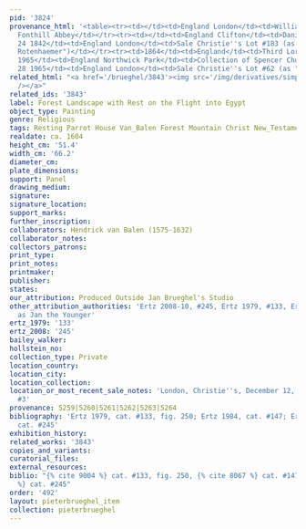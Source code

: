 ```yaml
---
pid: '3824'
provenance_html: '<table><tr><td></td><td>England London</td><td>William Beckford
  Fonthill Abbey</td></tr><tr><td></td><td>England Clifton</td><td>Daniel Wade Acraman</td></tr><tr><td>Aug
  24 1842</td><td>England London</td><td>Sale Christie''s Lot #183 (as "Breughel and
  Rotenhaemer")</td></tr><tr><td>1864</td><td>England</td><td>Third Lord Northwick</td></tr><tr><td>Until
  1965</td><td>England Northwick Park</td><td>Collection of Spencer Churchill</td></tr><tr><td>May
  28 1965</td><td>England London</td><td>Sale Christie''s Lot #62 (as "Jan I")</td></tr></table>'
related_html: "<a href='/brueghel/3843'><img src='/img/derivatives/simple/3843/thumbnail.jpg'
  /></a>"
related_ids: '3843'
label: Forest Landscape with Rest on the Flight into Egypt
object_type: Painting
genre: Religious
tags: Resting Parrot House Van_Balen Forest Mountain Christ New_Testament Virgin_Mary
realdate: ca. 1604
height_cm: '51.4'
width_cm: '66.2'
diameter_cm:
plate_dimensions:
support: Panel
drawing_medium:
signature:
signature_location:
support_marks:
further_inscription:
collaborators: Hendrick van Balen (1575-1632)
collaborator_notes:
collectors_patrons:
print_type:
print_notes:
printmaker:
publisher:
states:
our_attribution: Produced Outside Jan Brueghel's Studio
other_attribution_authorities: 'Ertz 2008-10, #245, Ertz 1979, #133, Ertz 1984, #147
  as Jan the Younger'
ertz_1979: '133'
ertz_2008: '245'
bailey_walker:
hollstein_no:
collection_type: Private
location_country:
location_city:
location_collection:
location_or_most_recent_sale_notes: 'London, Christie''s, December 12, 1986, inv.
  #3'
provenance: 5259|5260|5261|5262|5263|5264
bibliography: 'Ertz 1979, cat. #133, fig. 250; Ertz 1984, cat. #147; Ertz 2008-10,
  cat. #245'
exhibition_history:
related_works: '3843'
copies_and_variants:
curatorial_files:
external_resources:
biblio: "{% cite 9004 %} cat. #133, fig. 250, {% cite 8067 %} cat. #147, {% cite 8900
  %} cat. #245"
order: '492'
layout: pieterbrueghel_item
collection: pieterbrueghel
---
```

